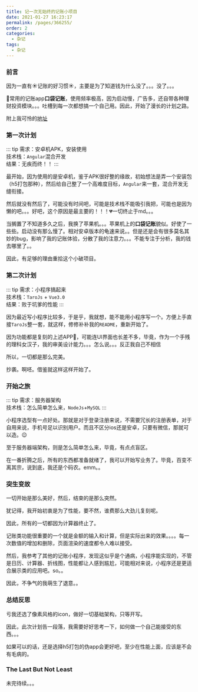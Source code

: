 ```yaml
---
title: 记一次无始终的记账小项目
date: 2021-01-27 16:23:17
permalink: /pages/366255/
order: 2
categories:
  - 杂记
tags:
  - 杂记
---
```


### 前言

因为一直有:sunny:记账的好习惯:sunny:，主要是为了知道钱为什么没了。。。没了。。。

:rooster:常用的记账app**口袋记账**，使用频率极高，因为启动慢，广告多，还自带各种理财投资模块。。。吐槽到每一次都想搞一个自己用。因此，开始了漫长的计划之路。

附上我可怜的[地址](https://github.com/liwangying55555/my_account_book)

### 第一次计划

::: tip
需求：安卓机APK，安装使用<br>
技术栈：`Angular`混合开发<br>
结果：无疾而终！！
:::

最开始，因为使用的是安卓机，鉴于APK很好整的缘故，初始想法是弄一个安装包（h5打包那种），然后给自己整了一个高难度目标，`Angular`来一套，混合开发无缝衔接。

然后就没有然后了，可能没有时间吧，可能是技术栈不能吸引我把，可能也是因为懒的吧。。。好吧，这个原因是最主要的！！！:broken_heart:一切终止于md。。。

当搁置了不知道多久之后，我换了苹果机。。。苹果机上的**口袋记账**貌似。好使了一些些。启动没有那么慢了。相对安卓版本的龟速来说。。但是还是会有很多莫名其妙的bug，影响了我的记账体验，分散了我的注意力。。。不能专注于分析，我的钱去哪里了。。

因此，有足够的理由重拾这个小破项目。

### 第二次计划

::: tip
需求：小程序搞起来<br>
技术栈：`TaroJs` + `Vue3.0`<br>
结果：败于坑爹的性能
:::

因为最近写小程序比较多，于是乎，我就想，能不能用小程序写一个。方便上手直接`TaroJs`整一套，就这样，修修补补我的`README`，重新开始了。

因为功能都是复刻的上述APP:memo:，可能连UI界面也长差不多，毕竟，作为一个手残的理科女汉子，我的审美设计能力。。。怎么说。。。反正我自己不相信

所以，一切都是那么完美。

抄袭。啊呸。借鉴就这样这样开始了。

### 开始之旅

::: tip
需求：服务器架构<br>
技术栈：怎么简单怎么来，`NodeJs`+`MySQL`
:::

小程序选型有一点好处。那就是对于登录注册来说，不需要冗长的注册表单，对于自用来说，手机号足以识别用户。而且不区分ios还是安卓，只要有微信，那就可以造。:wink:

至于服务器端架构，则是怎么简单怎么来，毕竟，有点点盲区。

在一番折腾之后，所有的东西都准备就绪了，我可以开始写业务了。毕竟，百变不离其宗，说到底，我还是个码农。emm。。

### 突生变故

一切开始是那么美好，然后，结束的是那么突然。

犹记得，我开始初衷是为了性能，要不然，谁费那么大劲儿复刻呢。

因此，所有的一切都因为计算器终止了。

记账类功能很重要的一个就是金额的输入和计算，但是实际出来的效果。。。。每一次数值的增加和删除，页面渲染的速度都令人难以接受。

然后，我参考了其他的记账小程序，发现这似乎是个通病，小程序能实现的，不管是日历、计算器、折线图，性能都让人感到尴尬，可能相对来说，小程序还是更适合展示类的应用吧。so。。

因此，不争气的我萌生了退意。。

### 总结反思

亏我还选了像素风格的icon，做好一切基础架构，只等开写。

因此，此次计划告一段落，我需要好好思考一下，如何做一个自己能接受的东西。。。

如果可以的话，还是选择h5打包的伪app会更好吧，至少在性能上面，应该是不会有毛病的。

### The Last But Not Least

未完待续。。。
